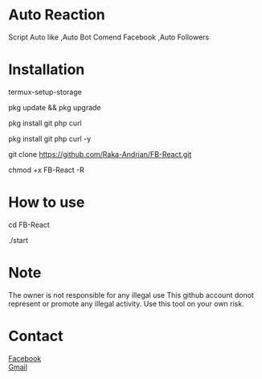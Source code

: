 # Auto Reaction
Script Auto like ,Auto Bot Comend Facebook ,Auto Followers


# Installation 

termux-setup-storage <br> 

pkg update && pkg upgrade 

pkg install git php curl 

pkg install git php curl -y 

git clone https://github.com/Raka-Andrian/FB-React.git 

chmod +x FB-React -R 

# How to use 

cd FB-React 

./start


# Note
The owner is not responsible for any illegal use
This github account donot represent or promote any illegal activity. Use this tool on your own risk.


# Contact<br>
<a href='https://facebook.com/GARANGAN.KECHE' target=_blank>Facebook</a> <br>
<a href='https://myaccount.google.com/raka.tara21' target=_blank>Gmail</a> <br>
